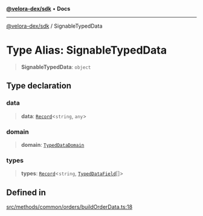 [**@velora-dex/sdk**](../README.md) • **Docs**

***

[@velora-dex/sdk](../globals.md) / SignableTypedData

# Type Alias: SignableTypedData

> **SignableTypedData**: `object`

## Type declaration

### data

> **data**: [`Record`](../-internal-/type-aliases/Record.md)\<`string`, `any`\>

### domain

> **domain**: [`TypedDataDomain`](../-internal-/type-aliases/TypedDataDomain.md)

### types

> **types**: [`Record`](../-internal-/type-aliases/Record.md)\<`string`, [`TypedDataField`](../-internal-/type-aliases/TypedDataField.md)[]\>

## Defined in

[src/methods/common/orders/buildOrderData.ts:18](https://github.com/VeloraDEX/paraswap-sdk/blob/feat/velora/src/methods/common/orders/buildOrderData.ts#L18)
